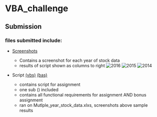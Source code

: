 # VBA_challenge

## Submission

### files submitted include:



* [Screenshots](https://github.com/hydnhntn/VBA_challenge/blob/main/Mutlple_year_stock_data_scriptResults_screenshots.pdf)
    * Contains a screenshot for each year of stock data
    * results of script shown as columns to right
    ![2016](https://github.com/hydnhntn/VBA_challenge/blob/main/images/ScriptResultSample_2016ws.jpg)
    ![2015](https://github.com/hydnhntn/VBA_challenge/blob/main/images/ScriptResultSample_2015ws.jpg)
    ![2014](https://github.com/hydnhntn/VBA_challenge/blob/main/images/ScriptResultSample_2014ws.jpg)

* Script [(vbs)](https://github.com/hydnhntn/VBA_challenge/blob/main/VBA_challenge.vbs) [(bas)](https://github.com/hydnhntn/VBA_challenge/blob/main/VBA_challenge.bas)
    * contains script for assignment
    * one sub () included
    * contains all functional requirements for assignment AND bonus assignment
    * ran on Mutlple_year_stock_data.xlxs, screenshots above sample results